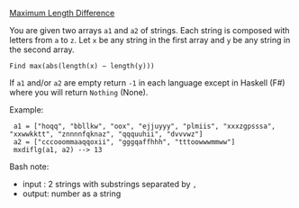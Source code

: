 [Maximum Length Difference](https://www.codewars.com/kata/maximum-length-difference)

You are given two arrays `a1` and `a2` of strings. Each string is composed with letters from `a` to `z`. Let `x` be any string in the first array and `y` be any string in the second array.

`Find max(abs(length(x) − length(y)))`

If `a1` and/or `a2` are empty return `-1` in each language except in Haskell (F#) where you will return `Nothing` (None).

Example:

     a1 = ["hoqq", "bbllkw", "oox", "ejjuyyy", "plmiis", "xxxzgpsssa", "xxwwkktt", "znnnnfqknaz", "qqquuhii", "dvvvwz"]
     a2 = ["cccooommaaqqoxii", "gggqaffhhh", "tttoowwwmmww"]
     mxdiflg(a1, a2) --> 13

Bash note:

   + input : 2 strings with substrings separated by `,`
   + output: number as a string


